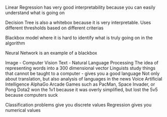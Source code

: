 

Linear Regression has very good interpretability because you can easily understand what is going on

Decision Tree is also a whitebox because it is very interpretable.
Uses different thresholds based on different criterias

Blackbox model where it is hard to identify what is truly going on in the algorithm

Neural Network is an example of a blackbox

Image - Computer Vision
Text - Natural Language Processing
    The idea of representing words into a 300 dimensional vector
    Linguists study things that cannot be taught to a computer - gives you a good language
    Not only about translation, but also analysis of languages in the news
Voice
Artificial Intelligence
    AlphaGo
    Arcade Games such as PacMan, Space Invader, or Pong
    Dota2 won the 1v1 because it was overly simplified, but lost the 5v5 because computers suck

Classification problems give you discrete values
Regression gives you numerical values
